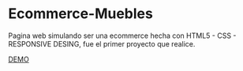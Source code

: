 # Ecommerce-Muebles

Pagina web simulando ser una ecommerce hecha con HTML5 - CSS - RESPONSIVE DESING, fue el primer proyecto que realice.

[DEMO](https://tienda-mueble-ecommerce.netlify.app/)
